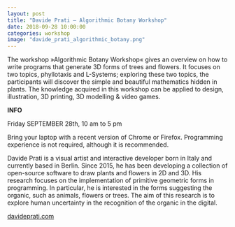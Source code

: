 ```yaml
---
layout: post
title: "Davide Prati – Algorithmic Botany Workshop"
date: 2018-09-28 10:00:00
categories: workshop
image: "davide_prati_algorithmic_botany.png"
---
```


The workshop »Algorithmic Botany Workshop« gives an overview on how to write programs that generate 3D forms of trees and flowers. It focuses on two topics, phyllotaxis and L-Systems; exploring these two topics, the participants will discover the simple and beautiful mathematics hidden in plants. The knowledge acquired in this workshop can be applied to design, illustration, 3D printing, 3D modelling & video games.

**INFO** 

Friday SEPTEMBER 28th, 10 am to 5 pm

Bring your laptop with a recent version of Chrome or Firefox. Programming experience is not required, although it is recommended.

Davide Prati is a visual artist and interactive developer born in Italy and currently based in Berlin. Since 2015, he has been developing a collection of open-source software to draw plants and flowers in 2D and 3D. His research focuses on the implementation of primitive geometric forms in programming. In particular, he is interested in the forms suggesting the organic, such as animals, flowers or trees. The aim of this research is to explore human uncertainty in the recognition of the organic in the digital.

[davideprati.com](davideprati.com)